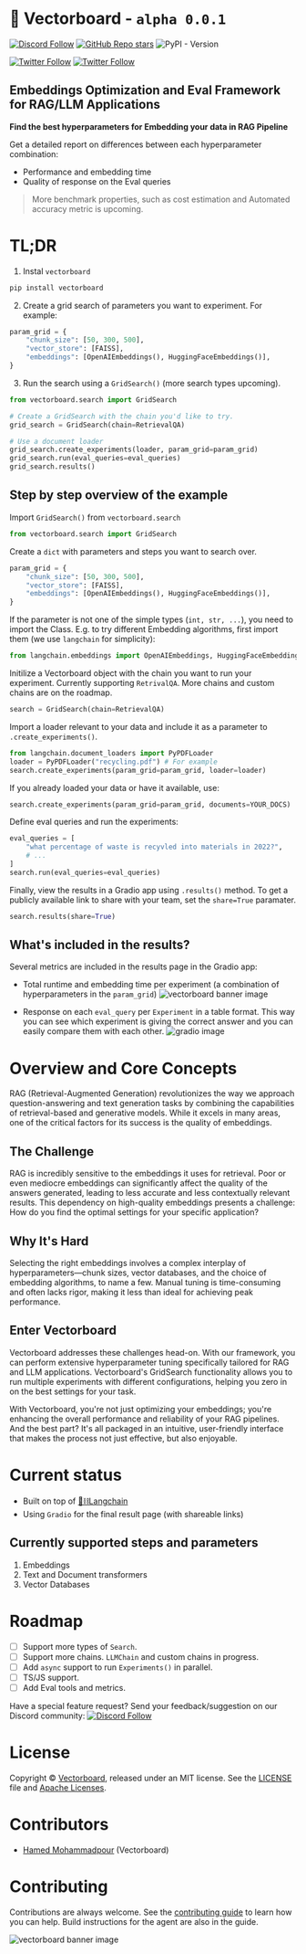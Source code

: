 # 💛 Vectorboard - `alpha 0.0.1`

[![Discord Follow](https://dcbadge.vercel.app/api/server/Ev48fWkbSu?style=flat)](https://discord.gg/Ev48fWkbSu)
[![GitHub Repo stars](https://img.shields.io/github/stars/vectorboard/vectorboard?style=social)](https://github.com/vectorboard/vectorboard)
![PyPI - Version](https://img.shields.io/pypi/v/vectorboard?style=social)

[![Twitter Follow](https://img.shields.io/twitter/follow/vectorboard?style=social)](https://twitter.com/vectorboard)
[![Twitter Follow](https://img.shields.io/twitter/follow/thehamedmp?style=social)](https://twitter.com/thehamedmp)

## Embeddings Optimization and Eval Framework for RAG/LLM Applications

**Find the best hyperparameters for Embedding your data in RAG Pipeline**

Get a detailed report on differences between each hyperparameter combination:

- Performance and embedding time
- Quality of response on the Eval queries

> More benchmark properties, such as cost estimation and Automated accuracy metric is upcoming.

# TL;DR

1. Instal `vectorboard`

```bash
pip install vectorboard
```

2. Create a grid search of parameters you want to experiment. For example:

```python
param_grid = {
    "chunk_size": [50, 300, 500],
    "vector_store": [FAISS],
    "embeddings": [OpenAIEmbeddings(), HuggingFaceEmbeddings()],
}
```

3. Run the search using a `GridSearch()` (more search types upcoming).

```python
from vectorboard.search import GridSearch

# Create a GridSearch with the chain you'd like to try.
grid_search = GridSearch(chain=RetrievalQA)

# Use a document loader
grid_search.create_experiments(loader, param_grid=param_grid)
grid_search.run(eval_queries=eval_queries)
grid_search.results()
```

## Step by step overview of the example

Import `GridSearch()` from `vectorboard.search`

```python
from vectorboard.search import GridSearch
```

Create a `dict` with parameters and steps you want to search over.

```python
param_grid = {
    "chunk_size": [50, 300, 500],
    "vector_store": [FAISS],
    "embeddings": [OpenAIEmbeddings(), HuggingFaceEmbeddings()],
}
```

If the parameter is not one of the simple types (`int, str, ...`), you need to import the Class. E.g. to try different Embedding algorithms, first import them (we use `langchain` for simplicity):

```python
from langchain.embeddings import OpenAIEmbeddings, HuggingFaceEmbeddings
```

Initilize a Vectorboard object with the chain you want to run your experiment. Currently supporting `RetrivalQA`. More chains and custom chains are on the roadmap.

```python
search = GridSearch(chain=RetrievalQA)
```

Import a loader relevant to your data and include it as a parameter to `.create_experiments()`.

```python
from langchain.document_loaders import PyPDFLoader
loader = PyPDFLoader("recycling.pdf") # For example
search.create_experiments(param_grid=param_grid, loader=loader)
```

If you already loaded your data or have it available, use:

```python
search.create_experiments(param_grid=param_grid, documents=YOUR_DOCS)
```

Define eval queries and run the experiments:

```python
eval_queries = [
    "what percentage of waste is recyvled into materials in 2022?",
    # ...
]
search.run(eval_queries=eval_queries)
```

Finally, view the results in a Gradio app using `.results()` method. To get a publicly available link to share with your team, set the `share=True` paramater.

```python
search.results(share=True)
```

## What's included in the results?

Several metrics are included in the results page in the Gradio app:

- Total runtime and embedding time per experiment (a combination of hyperparameters in the `param_grid`)
  ![vectorboard banner image](docs/images/benchmark.png)

- Response on each `eval_query` per `Experiment` in a table format. This way you can see which experiment is giving the correct answer and you can easily compare them with each other.
  ![gradio image](docs/images/gradio-screenshot-001.png)

# Overview and Core Concepts

RAG (Retrieval-Augmented Generation) revolutionizes the way we approach question-answering and text generation tasks by combining the capabilities of retrieval-based and generative models. While it excels in many areas, one of the critical factors for its success is the quality of embeddings.

## The Challenge

RAG is incredibly sensitive to the embeddings it uses for retrieval. Poor or even mediocre embeddings can significantly affect the quality of the answers generated, leading to less accurate and less contextually relevant results. This dependency on high-quality embeddings presents a challenge: How do you find the optimal settings for your specific application?

## Why It's Hard

Selecting the right embeddings involves a complex interplay of hyperparameters—chunk sizes, vector databases, and the choice of embedding algorithms, to name a few. Manual tuning is time-consuming and often lacks rigor, making it less than ideal for achieving peak performance.

## Enter Vectorboard

Vectorboard addresses these challenges head-on. With our framework, you can perform extensive hyperparameter tuning specifically tailored for RAG and LLM applications. Vectorboard's GridSearch functionality allows you to run multiple experiments with different configurations, helping you zero in on the best settings for your task.

With Vectorboard, you're not just optimizing your embeddings; you're enhancing the overall performance and reliability of your RAG pipelines. And the best part? It's all packaged in an intuitive, user-friendly interface that makes the process not just effective, but also enjoyable.

# Current status

- Built on top of [🦜⛓️Langchain](https://python.langchain.com/docs/get_started/introduction)
- Using `Gradio` for the final result page (with shareable links)

## Currently supported steps and parameters

1. Embeddings
1. Text and Document transformers
1. Vector Databases

# Roadmap

- [ ] Support more types of `Search`.
- [ ] Support more chains. `LLMChain` and custom chains in progress.
- [ ] Add `async` support to run `Experiments()` in parallel.
- [ ] TS/JS support.
- [ ] Add Eval tools and metrics.

Have a special feature request? Send your feedback/suggestion on our Discord community:
[![Discord Follow](https://dcbadge.vercel.app/api/server/Ev48fWkbSu?style=flat)](https://discord.gg/Ev48fWkbSu)

# License
Copyright © [Vectorboard](https://vectorboard.ai), released under an MIT license. See the [LICENSE](./LICENSE) file and [Apache Licenses](http://www.apache.org/licenses/).

# Contributors

* [Hamed Mohammadpour](https://github.com/hamedmp) (Vectorboard)

# Contributing

Contributions are always welcome. See the [contributing guide](/CONTRIBUTING.md) to learn how you can help. Build instructions for the
agent are also in the guide.

![vectorboard banner image](docs/banner.png)
